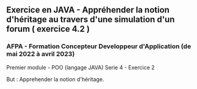## Exercice en JAVA - Appréhender la notion d'héritage au travers d'une simulation d'un forum ( exercice 4.2 )
### AFPA - Formation Concepteur Developpeur d'Application (de mai 2022 à avril 2023)

Premier module - POO (langage JAVA)
Serie 4 - Exercice 2

But : Apprehender la notion d'héritage.
